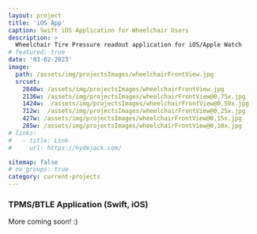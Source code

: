 ```yaml
---
layout: project
title: 'iOS App'
caption: Swift iOS Application for Wheelchair Users
description: >
  Wheelchair Tire Pressure readout application for iOS/Apple Watch
# featured: true
date: '03-02-2023'
image: 
  path: /assets/img/projectsImages/wheelchairFrontView.jpg
  srcset: 
    2848w: /assets/img/projectsImages/wheelchairFrontView.jpg
    2136w: /assets/img/projectsImages/wheelchairFrontView@0,75x.jpg
    1424w:  /assets/img/projectsImages/wheelchairFrontView@0,50x.jpg
    712w:  /assets/img/projectsImages/wheelchairFrontView@0,25x.jpg
    427w: /assets/img/projectsImages/wheelchairFrontView@0,15x.jpg
    285w: /assets/img/projectsImages/wheelchairFrontView@0,10x.jpg
# links:
#   - title: Link
#     url: https://hydejack.com/

sitemap: false
# no_groups: true
category: current-projects
---
```


### TPMS/BTLE Application (Swift, iOS)

More coming soon! :)
